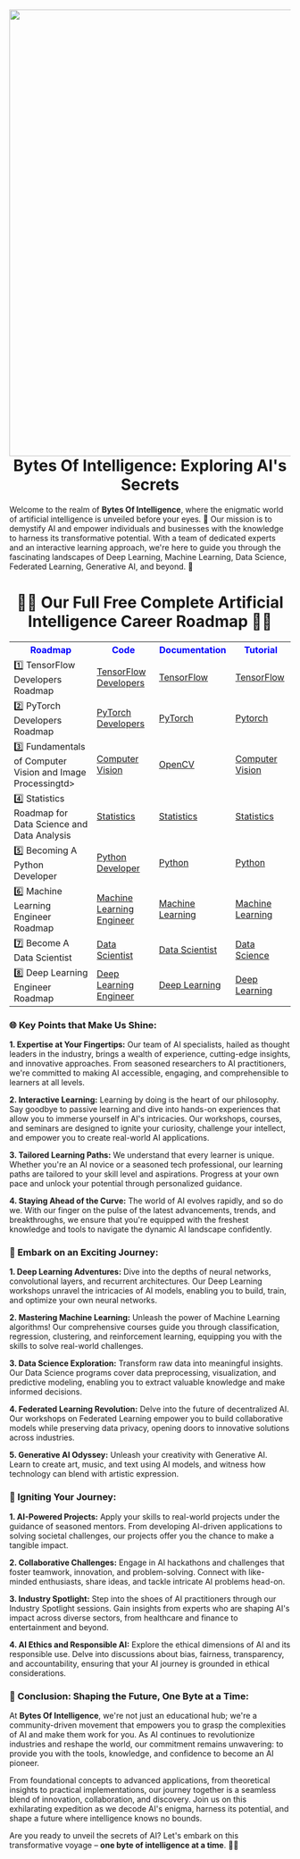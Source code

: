 <div align="center">
      <h1> <img src="https://github.com/BytesOfIntelligences/BytesOfIntelligences/blob/main/Exploring%20AI's%20Secretsss.png" width="800px"><br/> Bytes Of Intelligence: Exploring AI's Secrets </h1>
     </div>


Welcome to the realm of **Bytes Of Intelligence**, where the enigmatic world of artificial intelligence is unveiled before your eyes. 🌟 Our mission is to demystify AI and empower individuals and businesses with the knowledge to harness its transformative potential. With a team of dedicated experts and an interactive learning approach, we're here to guide you through the fascinating landscapes of Deep Learning, Machine Learning, Data Science, Federated Learning, Generative AI, and beyond. 🚀

<body>

<center><h1>👨‍💻 Our Full Free Complete Artificial Intelligence Career Roadmap 👨‍💻</h1></center>

<table id="customers">
  <tr>
    <center><th style="color:blue;">Roadmap</th></center>
    <center><th style="color:blue;">Code</th></center>
    <center><th style="color:blue;">Documentation</th></center>
    <center><th style="color:blue;">Tutorial</th></center>
  </tr>
  <tr>
    <td>1️⃣ TensorFlow Developers Roadmap</td>
    <td><a href="https://github.com/BytesOfIntelligences/TensorFlow-Developers-Roadmap">TensorFlow Developers</a></td>
    <td><a href="https://bytesofintelligences.com/category/tensorflow-developers-roadmap/">TensorFlow</a></td>
    <td><a href="https://www.youtube.com/@BytesOfIntelligences">TensorFlow</a></td>
  </tr>
  <tr>
    <td>2️⃣ PyTorch Developers Roadmap</td>
    <td><a href="https://github.com/BytesOfIntelligences/PyTorch-Developers-Roadmap">PyTorch Developers</a></td>
    <td><a href="https://bytesofintelligences.com/category/pytorch-developers-roadmap/">PyTorch</a></td>
    <td><a href="https://www.youtube.com/watch?v=WdBevhl5X0A&list=PLLUqkkC1ww4UjJiVceUKGuwX6JKXZlvxy">Pytorch</a></td>
  </tr>
  <tr>
    <td>3️⃣ Fundamentals of Computer Vision and Image Processingtd>
    <td><a href="https://github.com/BytesOfIntelligences/Fundamentals-of-Computer-Vision-and-Image-Processing">Computer Vision</a></td>
    <td><a href="https://bytesofintelligences.com/category/fundamentals-of-computer-vision-and-image-processing/">OpenCV</a></td>
    <td><a href="https://www.youtube.com/watch?v=fEHf7jOKEuQ&list=PLLUqkkC1ww4XNbvIKo34GfrKOHEH7rsHZ">Computer Vision</a></td>
  </tr>
  <tr>
    <td>4️⃣ Statistics Roadmap for Data Science and Data Analysis</td>
    <td><a href="https://github.com/BytesOfIntelligences/Statistics-Roadmap-for-Data-Science-and-Data-Analysis">Statistics</a></td>
    <td><a href="https://bytesofintelligences.com/category/statistics-roadmap-for-data-science-and-data-analysiss/">Statistics</a></td>
    <td><a href="https://www.youtube.com/watch?v=vWq0uezOeTI&list=PLLUqkkC1ww4VJYDwXcozGbqexquiUoqoN">Statistics</a></td>
  </tr>
  <tr>
    <td>5️⃣ Becoming A Python Developer</td>
    <td><a href="https://github.com/BytesOfIntelligences/Becoming-a-Python-Developer">Python Developer</a></td>
    <td><a href="https://bytesofintelligences.com/category/becoming-a-python-developer/">Python</a></td>
    <td><a href="https://www.youtube.com/watch?v=caHk-gCDjWI&list=PLLUqkkC1ww4WBMA0eJMartX13GXFylnNB">Python</a></td>

  </tr>
  <tr>
    <td>6️⃣ Machine Learning Engineer Roadmap</td>
    <td><a href="https://github.com/BytesOfIntelligences/Machine-Learning-Engineer-Roadmap">Machine Learning Engineer</a></td>
    <td><a href="https://bytesofintelligences.com/category/machine-learning-engineer-roadmap/">Machine Learning</a></td>
    <td><a href="https://www.youtube.com/watch?v=z0oMMnp6jec&list=PLLUqkkC1ww4VS09f-YV9b5vO5LOT4jHew">Machine Learning</a></td>
  </tr>
  <tr>
    <td>7️⃣ Become A Data Scientist</td>
    <td><a href="https://github.com/BytesOfIntelligences/Become-Data-Scientist-A-Complete-Roadmap">Data Scientist</a></td>
    <td><a href="https://bytesofintelligences.com/category/become-a-data-scientist/">Data Scientist</a></td>
    <td><a href="https://www.youtube.com/watch?v=7kT15xBpu6c&list=PLLUqkkC1ww4XadDKNOy3FbIqJKHDDIfbR">Data Science</a></td>
    
  </tr>
  <tr>
    <td>8️⃣ Deep Learning Engineer Roadmap</td>
    <td><a href="https://github.com/BytesOfIntelligences/Deep-Learning-Engineer-Roadmap">Deep Learning Engineer</a></td>
    <td><a href="https://bytesofintelligences.com/category/deep-learning-engineer-roadmap/">Deep Learning</a></td>
    <td><a href="https://www.youtube.com/watch?v=bgTAoYB8pjI&list=PLLUqkkC1ww4VseNEShatgKHGOHhrwIl2x">Deep Learning</a></td>
  </tr>
</table>

</body>
</html>



<!-- </> with 💛 by readMD (https://readmd.itsvg.in) -->
    

### **🌐 Key Points that Make Us Shine:**

**1. Expertise at Your Fingertips:**
Our team of AI specialists, hailed as thought leaders in the industry, brings a wealth of experience, cutting-edge insights, and innovative approaches. From seasoned researchers to AI practitioners, we're committed to making AI accessible, engaging, and comprehensible to learners at all levels.

**2. Interactive Learning:**
Learning by doing is the heart of our philosophy. Say goodbye to passive learning and dive into hands-on experiences that allow you to immerse yourself in AI's intricacies. Our workshops, courses, and seminars are designed to ignite your curiosity, challenge your intellect, and empower you to create real-world AI applications.

**3. Tailored Learning Paths:**
We understand that every learner is unique. Whether you're an AI novice or a seasoned tech professional, our learning paths are tailored to your skill level and aspirations. Progress at your own pace and unlock your potential through personalized guidance.

**4. Staying Ahead of the Curve:**
The world of AI evolves rapidly, and so do we. With our finger on the pulse of the latest advancements, trends, and breakthroughs, we ensure that you're equipped with the freshest knowledge and tools to navigate the dynamic AI landscape confidently.

### **🚀 Embark on an Exciting Journey:**

**1. Deep Learning Adventures:** Dive into the depths of neural networks, convolutional layers, and recurrent architectures. Our Deep Learning workshops unravel the intricacies of AI models, enabling you to build, train, and optimize your own neural networks.

**2. Mastering Machine Learning:** Unleash the power of Machine Learning algorithms! Our comprehensive courses guide you through classification, regression, clustering, and reinforcement learning, equipping you with the skills to solve real-world challenges.

**3. Data Science Exploration:** Transform raw data into meaningful insights. Our Data Science programs cover data preprocessing, visualization, and predictive modeling, enabling you to extract valuable knowledge and make informed decisions.

**4. Federated Learning Revolution:** Delve into the future of decentralized AI. Our workshops on Federated Learning empower you to build collaborative models while preserving data privacy, opening doors to innovative solutions across industries.

**5. Generative AI Odyssey:** Unleash your creativity with Generative AI. Learn to create art, music, and text using AI models, and witness how technology can blend with artistic expression.

### **🌟 Igniting Your Journey:**

**1. AI-Powered Projects:**
Apply your skills to real-world projects under the guidance of seasoned mentors. From developing AI-driven applications to solving societal challenges, our projects offer you the chance to make a tangible impact.

**2. Collaborative Challenges:**
Engage in AI hackathons and challenges that foster teamwork, innovation, and problem-solving. Connect with like-minded enthusiasts, share ideas, and tackle intricate AI problems head-on.

**3. Industry Spotlight:**
Step into the shoes of AI practitioners through our Industry Spotlight sessions. Gain insights from experts who are shaping AI's impact across diverse sectors, from healthcare and finance to entertainment and beyond.

**4. AI Ethics and Responsible AI:**
Explore the ethical dimensions of AI and its responsible use. Delve into discussions about bias, fairness, transparency, and accountability, ensuring that your AI journey is grounded in ethical considerations.

### **🎉 Conclusion: Shaping the Future, One Byte at a Time:**

At **Bytes Of Intelligence**, we're not just an educational hub; we're a community-driven movement that empowers you to grasp the complexities of AI and make them work for you. As AI continues to revolutionize industries and reshape the world, our commitment remains unwavering: to provide you with the tools, knowledge, and confidence to become an AI pioneer.

From foundational concepts to advanced applications, from theoretical insights to practical implementations, our journey together is a seamless blend of innovation, collaboration, and discovery. Join us on this exhilarating expedition as we decode AI's enigma, harness its potential, and shape a future where intelligence knows no bounds.

Are you ready to unveil the secrets of AI? Let's embark on this transformative voyage – **one byte of intelligence at a time**. 🚀🤖

    

